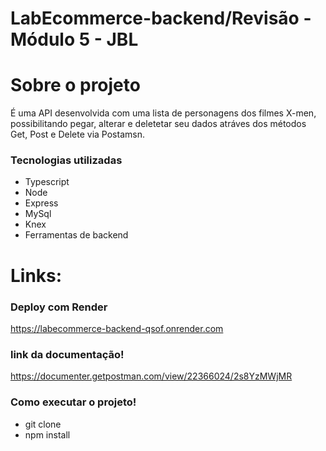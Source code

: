 # LabEcommerce-backend/Revisão - Módulo 5 - JBL

# Sobre o projeto

É uma API desenvolvida com uma lista  de personagens dos filmes X-men, possibilitando pegar, alterar e deletetar seu dados atráves dos métodos Get, Post e Delete via Postamsn.


### Tecnologias utilizadas


   * Typescript
   * Node
   * Express
   * MySql
   * Knex
   * Ferramentas de backend

# Links:

### Deploy com Render
https://labecommerce-backend-qsof.onrender.com


### link da documentação!
https://documenter.getpostman.com/view/22366024/2s8YzMWjMR


### Como executar o projeto!

   *  git clone
   * npm install
